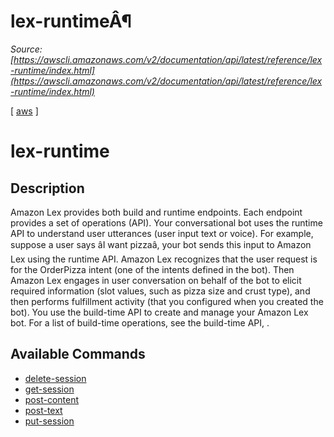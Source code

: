 # lex-runtimeÂ¶

*Source: [https://awscli.amazonaws.com/v2/documentation/api/latest/reference/lex-runtime/index.html](https://awscli.amazonaws.com/v2/documentation/api/latest/reference/lex-runtime/index.html)*

[ [aws](https://awscli.amazonaws.com/v2/documentation/api/latest/reference/index.html#cli-aws) ]

# lex-runtime

## Description

Amazon Lex provides both build and runtime endpoints. Each endpoint provides a set of operations (API). Your conversational bot uses the runtime API to understand user utterances (user input text or voice). For example, suppose a user says âI want pizzaâ, your bot sends this input to Amazon Lex using the runtime API. Amazon Lex recognizes that the user request is for the OrderPizza intent (one of the intents defined in the bot). Then Amazon Lex engages in user conversation on behalf of the bot to elicit required information (slot values, such as pizza size and crust type), and then performs fulfillment activity (that you configured when you created the bot). You use the build-time API to create and manage your Amazon Lex bot. For a list of build-time operations, see the build-time API, .

## Available Commands

- [delete-session](https://awscli.amazonaws.com/v2/documentation/api/latest/reference/lex-runtime/delete-session.html)
- [get-session](https://awscli.amazonaws.com/v2/documentation/api/latest/reference/lex-runtime/get-session.html)
- [post-content](https://awscli.amazonaws.com/v2/documentation/api/latest/reference/lex-runtime/post-content.html)
- [post-text](https://awscli.amazonaws.com/v2/documentation/api/latest/reference/lex-runtime/post-text.html)
- [put-session](https://awscli.amazonaws.com/v2/documentation/api/latest/reference/lex-runtime/put-session.html)